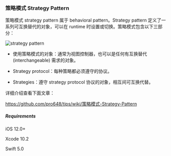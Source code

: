 ### 策略模式 Strategy Pattern

策略模式 strategy pattern 属于 behavioral pattern。Strategy pattern 定义了一系列可互换替代的对象，可以在 runtime 时设置或切换。策略模式包含以下三部分：

![strategy pattern](https://raw.githubusercontent.com/wiki/pro648/tips/images/StrategyPatternUML.png)

- 使用策略模式的对象：通常为视图控制器，也可以是任何有互换替代 (interchangeable) 需求的对象。

- Strategy protocol：每种策略都必须遵守的协议。
- Strategies：遵守 strategy protocol 协议的对象，相互间可互换代替。

详细介绍查看下面文章：

<https://github.com/pro648/tips/wiki/策略模式-Strategy-Pattern>

##### Requirements

iOS 12.0+

Xcode 10.2

Swift 5.0